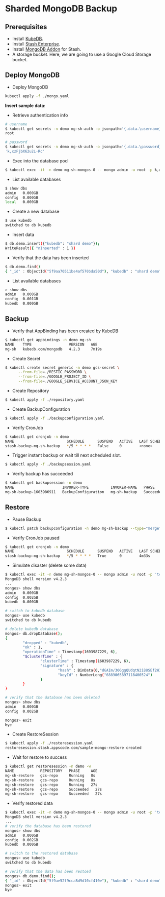 # Sharded MongoDB Backup

## Prerequisites

- Install [KubeDB](https://kubedb.com/docs/latest/setup/).
- Install [Stash Enterprise](https://stash.run/docs/latest/setup/install/enterprise/).
- Install [MongoDB Addon](https://stash.run/docs/latest/addons/mongodb/setup/install/) for Stash.
- A storage bucket. Here, we are going to use a Google Cloud Storage bucket.

## Deploy MongoDB

- Deploy MongoDB

```bash
kubectl apply -f ./mongo.yaml
```

**Insert sample data:**

- Retrieve authentication info

```bash
# username
$ kubectl get secrets -n demo mg-sh-auth -o jsonpath='{.data.\username}' | base64 -d
root

# password
$ kubectl get secrets -n demo mg-sh-auth -o jsonpath='{.data.\password}' | base64 -d
'k,xzFjbX62u2L-Rc'
```

- Exec into the database pod

```bash
$ kubectl exec -it -n demo mg-sh-mongos-0 -- mongo admin -u root -p k,xzFjbX62u2L-Rc
```

- List available databases

```bash
$ show dbs
admin   0.000GB
config  0.000GB
local   0.000GB
```

- Create a new database

```bash
$ use kubedb
switched to db kubedb
```

- Insert data

```bash
$ db.demo.insert({"kubedb": "shard demo"});
WriteResult({ "nInserted" : 1 })
```

- Verify that the data has been inserted

```bash
$ db.demo.find()
{ "_id" : ObjectId("5f9aa70511be4af570bda50d"), "kubedb" : "shard demo" }
```

- List available databases

```bash
> show dbs
admin   0.000GB
config  0.001GB
kubedb  0.000GB
```

## Backup

- Verify that AppBinding has been created by KubeDB

```bash
$ kubectl get appbindings -n demo mg-sh
NAME    TYPE                 VERSION   AGE
mg-sh   kubedb.com/mongodb   4.2.3     7m19s
```

- Create Secret

```bash
$ kubectl create secret generic -n demo gcs-secret \
      --from-file=./RESTIC_PASSWORD \
      --from-file=./GOOGLE_PROJECT_ID \
      --from-file=./GOOGLE_SERVICE_ACCOUNT_JSON_KEY
```

- Create Repository

```bash
$ kubectl apply -f ./repository.yaml
```

- Create BackupConfiguration

```bash
$ kubectl apply -f ./backupconfiguration.yaml
```

- Verify CronJob

```bash
$ kubectl get cronjob -n demo
NAME                        SCHEDULE      SUSPEND   ACTIVE   LAST SCHEDULE   AGE
stash-backup-mg-sh-backup   */5 * * * *   False     0        <none>          23s
```

- Trigger instant backup or wait till next scheduled slot.

```bash
$ kubectl apply -f ./backupsession.yaml
```

- Verify backup has succeeded

```bash
$ kubectl get backupsession -n demo
NAME                      INVOKER-TYPE          INVOKER-NAME   PHASE       AGE
mg-sh-backup-1603986911   BackupConfiguration   mg-sh-backup   Succeeded   3m13s
```

## Restore

- Pause Backup

```bash
$ kubectl patch backupconfiguration -n demo mg-sh-backup --type="merge" --patch='{"spec": {"paused": true}}'
```

- Verify CronJob paused

```bash
$ kubectl get cronjob -n demo
NAME                        SCHEDULE      SUSPEND   ACTIVE   LAST SCHEDULE   AGE
stash-backup-mg-sh-backup   */5 * * * *   True      0        4m33s           4h28m
```

- Simulate disaster (delete some data)

```bash
$ kubectl exec -it -n demo mg-sh-mongos-0 -- mongo admin -u root -p 'tcLnX)ViIZOKBrod'
MongoDB shell version v4.2.3
...
mongos> show dbs
admin   0.000GB
config  0.002GB
kubedb  0.000GB

# switch to kubedb database
mongos> use kubedb
switched to db kubedb

# delete kubedb database
mongos> db.dropDatabase();
{
        "dropped" : "kubedb",
        "ok" : 1,
        "operationTime" : Timestamp(1603987229, 6),
        "$clusterTime" : {
                "clusterTime" : Timestamp(1603987229, 6),
                "signature" : {
                        "hash" : BinData(0,"dGAIm/30GggQUdqtN2iB8SEf2HI="),
                        "keyId" : NumberLong("6889065897118400524")
                }
        }
}

# verify that the database has been deleted
mongos> show dbs
admin   0.000GB
config  0.002GB

mongos> exit
bye
```

- Create RestoreSession

```bash
$ kubectl apply -f ./restoresession.yaml
restoresession.stash.appscode.com/sample-mongo-restore created
```

- Wait for restore to success

```bash
$ kubectl get restoresession -n demo -w
NAME            REPOSITORY   PHASE     AGE
mg-sh-restore   gcs-repo     Running   8s
mg-sh-restore   gcs-repo     Running   8s
mg-sh-restore   gcs-repo     Running   27s
mg-sh-restore   gcs-repo     Succeeded   27s
mg-sh-restore   gcs-repo     Succeeded   27s
```

- Verify restored data

```bash
$ kubectl exec -it -n demo mg-sh-mongos-0 -- mongo admin -u root -p 'tcLnX)ViIZOKBrod'
MongoDB shell version v4.2.3
...
# verify the database has been restored
mongos> show dbs
admin   0.000GB
config  0.002GB
kubedb  0.000GB

# switch to the restored database
mongos> use kubedb
switched to db kubedb

# verify that the data has been restoed
mongos> db.demo.find();
{ "_id" : ObjectId("5f9ae52f9cca8d9d10cf410e"), "kubedb" : "shard demo" }
mongos> exit
bye
```
